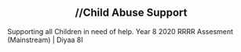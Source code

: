 <h2 align="center">
    //Child Abuse Support
</h2>
 
 
 
 
 
 
 
 
 
 <p>Supporting all Children in need of help. Year 8 2020 RRRR Assesment (Mainstream) | Diyaa 8I</p>